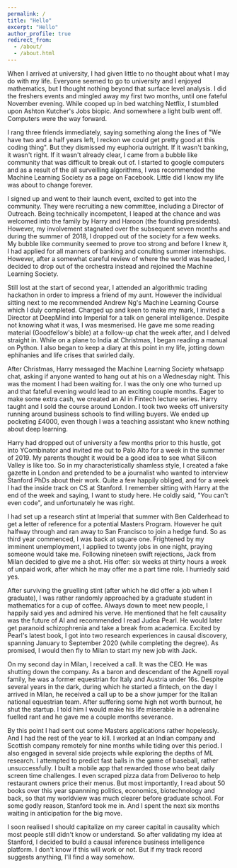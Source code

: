 ```yaml
---
permalink: /
title: "Hello"
excerpt: "Hello"
author_profile: true
redirect_from: 
  - /about/
  - /about.html
---
```


When I arrived at university, I had given little to no thought about what I may do with my life. Everyone seemed to go to university and I enjoyed mathematics, but I thought nothing beyond that surface level analysis. I did the freshers events and mingled away my first two months, until one fateful November evening. While cooped up in bed watching Netflix, I stumbled upon Ashton Kutcher's Jobs biopic. And somewhere a light bulb went off. Computers were the way forward. 

I rang three friends immediately, saying something along the lines of "We have two and a half years left, I reckon we could get pretty good at this coding thing". But they dismissed my euphoria outright. If it wasn't banking, it wasn't right. If it wasn't already clear, I came from a bubble like community that was difficult to break out of. I started to google computers and as a result of the all surveilling algorithms, I was recommended the Machine Learning Society as a page on Facebook. Little did I know my life was about to change forever. 

I signed up and went to their launch event, excited to get into the community. They were recruiting a new committee, including a Director of Outreach. Being technically incompetent, I leaped at the chance and was welcomed into the family by Harry and Haroon (the founding presidents). However, my involvement stagnated over the subsequent seven months and during the summer of 2018, I dropped out of the society for a few weeks. My bubble like community seemed to prove too strong and before I knew it, I had applied for all manners of banking and conulting summer internships. However, after a somewhat careful review of where the world was headed, I decided to drop out of the orchestra instead and rejoined the Machine Learning Society. 

Still lost at the start of second year, I attended an algorithmic trading hackathon in order to impress a friend of my aunt. However the individual sitting next to me recommended Andrew Ng's Machine Learning Course which I duly completed. Charged up and keen to make my mark, I invited a Director at DeepMind into Imperial for a talk on general intelligence. Despite not knowing what it was, I was mesmerised. He gave me some reading material (Goodfellow's bible) at a follow-up chat the week after, and I delved straight in. While on a plane to India at Christmas, I began reading a manual on Python. I also began to keep a diary at this point in my life, jotting down ephihanies and life crises that swirled daily. 

After Christmas, Harry messaged the Machine Learning Society whatsapp chat, asking if anyone wanted to hang out at his on a Wednesday night. This was the moment I had been waiting for. I was the only one who turned up and that fateful evening would lead to an exciting couple months. Eager to make some extra cash, we created an AI in Fintech lecture series. Harry taught and I sold the course around London. I took two weeks off university running around business schools to find willing buyers. We ended up pocketing £4000, even though I was a teaching assistant who knew nothing about deep learning. 

Harry had dropped out of university a few months prior to this hustle, got into YCombinator and invited me out to Palo Alto for a week in the summer of 2019. My parents thought it would be a good idea to see what Silicon Valley is like too. So in my characteristically shamless style, I created a fake gazette in London and pretended to be a journalist who wanted to interview Stanford PhDs about their work. Quite a few happily obliged, and for a week I had the inside track on CS at Stanford. I remember sitting with Harry at the end of the week and saying, I want to study here. He coldly said, "You can't even code", and unfortunately he was right. 

I had set up a research stint at Imperial that summer with Ben Calderhead to get a letter of reference for a potential Masters Program. However he quit halfway through and ran away to San Francisco to join a hedge fund. So as third year commenced, I was back at square one. Frightened by my imminent unemployment, I applied to twenty jobs in one night, praying someone would take me. Following nineteen swift rejections, Jack from Milan decided to give me a shot. His offer: six weeks at thirty hours a week of unpaid work, after which he may offer me a part time role. I hurriedly said yes.

After surviving the gruelling stint (after which he did offer a job when I graduate), I was rather randomly approached by a graduate student in mathematics for a cup of coffee. Always down to meet new people, I happily said yes and admired his verve. He mentioned that he felt causality was the future of AI and recommended I read Judea Pearl. He would later get paranoid schizophrenia and take a break from academica. Excited by Pearl's latest book, I got into two research experiences in causal discovery, spanning January to September 2020 (while completing the degree). As promised, I would then fly to Milan to start my new job with Jack. 

On my second day in Milan, I received a call. It was the CEO. He was shutting down the company. As a baron and descendant of the Agnelli royal family, he was a former equestrian for Italy and Austria under 16s. Despite several years in the dark, during which he started a fintech, on the day I arrived in Milan, he received a call up to be a show jumper for the Italian national equestrian team. After suffering some high net worth burnout, he shut the startup. I told him I would make his life miserable in a adrenaline fuelled rant and he gave me a couple months severance. 

By this point I had sent out some Masters applications rather hopelessly. And I had the rest of the year to kill. I worked at an Indian company and Scottish company remotely for nine months while tiding over this period. I also engaged in several side projects while exploring the depths of ML research. I attempted to predict fast balls in the game of baseball, rather unsuccessfully. I built a mobile app that rewarded those who beat daily screen time challenges. I even scraped pizza data from Deliveroo to help restaurant owners price their menus. But most importantly, I read about 50 books over this year spannning politics, economics, biotechnology and back, so that my worldview was much clearer before graduate school. For some godly reason, Stanford took me in. And I spent the next six months waiting in anticipation for the big move. 

I soon realised I should capitalize on my career capital in causality which most people still didn't know or understand. So after validating my idea at Stanford, I decided to build a causal inference business intelligence platform. I don't know if this will work or not. But if my track record suggests anything, I'll find a way somehow. 